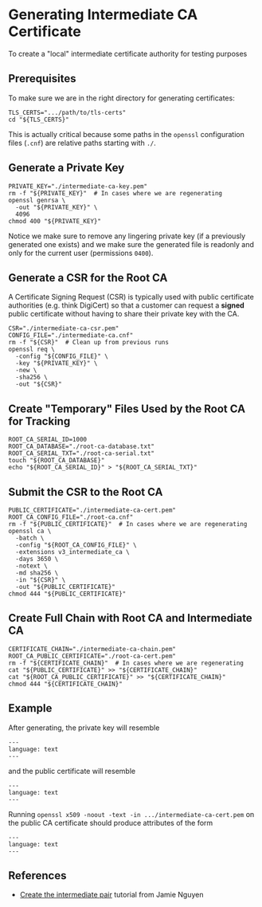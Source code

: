 # Generating Intermediate CA Certificate

To create a "local" intermediate certificate authority for testing purposes

## Prerequisites

To make sure we are in the right directory for generating certificates:

```shell
TLS_CERTS=".../path/to/tls-certs"
cd "${TLS_CERTS}"
```

This is actually critical because some paths in the `openssl` configuration
files (`.cnf`) are relative paths starting with `./`.

## Generate a Private Key

```shell
PRIVATE_KEY="./intermediate-ca-key.pem"
rm -f "${PRIVATE_KEY}"  # In cases where we are regenerating
openssl genrsa \
  -out "${PRIVATE_KEY}" \
  4096
chmod 400 "${PRIVATE_KEY}"
```

Notice we make sure to remove any lingering private key (if a previously
generated one exists) and we make sure the generated file is readonly and
only for the current user (permissions `0400`).

## Generate a CSR for the Root CA

A Certificate Signing Request (CSR) is typically used with public certificate
authorities (e.g. think DigiCert) so that a customer can request a **signed**
public certificate without having to share their private key with the CA.

```shell
CSR="./intermediate-ca-csr.pem"
CONFIG_FILE="./intermediate-ca.cnf"
rm -f "${CSR}"  # Clean up from previous runs
openssl req \
  -config "${CONFIG_FILE}" \
  -key "${PRIVATE_KEY}" \
  -new \
  -sha256 \
  -out "${CSR}"
```

## Create "Temporary" Files Used by the Root CA for Tracking

```shell
ROOT_CA_SERIAL_ID=1000
ROOT_CA_DATABASE="./root-ca-database.txt"
ROOT_CA_SERIAL_TXT="./root-ca-serial.txt"
touch "${ROOT_CA_DATABASE}"
echo "${ROOT_CA_SERIAL_ID}" > "${ROOT_CA_SERIAL_TXT}"
```

## Submit the CSR to the Root CA

```shell
PUBLIC_CERTIFICATE="./intermediate-ca-cert.pem"
ROOT_CA_CONFIG_FILE="./root-ca.cnf"
rm -f "${PUBLIC_CERTIFICATE}"  # In cases where we are regenerating
openssl ca \
  -batch \
  -config "${ROOT_CA_CONFIG_FILE}" \
  -extensions v3_intermediate_ca \
  -days 3650 \
  -notext \
  -md sha256 \
  -in "${CSR}" \
  -out "${PUBLIC_CERTIFICATE}"
chmod 444 "${PUBLIC_CERTIFICATE}"
```

## Create Full Chain with Root CA and Intermediate CA

```shell
CERTIFICATE_CHAIN="./intermediate-ca-chain.pem"
ROOT_CA_PUBLIC_CERTIFICATE="./root-ca-cert.pem"
rm -f "${CERTIFICATE_CHAIN}"  # In cases where we are regenerating
cat "${PUBLIC_CERTIFICATE}" >> "${CERTIFICATE_CHAIN}"
cat "${ROOT_CA_PUBLIC_CERTIFICATE}" >> "${CERTIFICATE_CHAIN}"
chmod 444 "${CERTIFICATE_CHAIN}"
```

## Example

After generating, the private key will resemble

```{literalinclude} ../tls-certs/intermediate-ca-key.pem
---
language: text
---
```

and the public certificate will resemble

```{literalinclude} ../tls-certs/intermediate-ca-cert.pem
---
language: text
---
```

Running `openssl x509 -noout -text -in .../intermediate-ca-cert.pem` on the
public CA certificate should produce attributes of the form

```{literalinclude} ../tls-certs/intermediate-ca-cert.txt
---
language: text
---
```

## References

-   [Create the intermediate pair][1] tutorial from Jamie Nguyen

[1]: https://jamielinux.com/docs/openssl-certificate-authority/create-the-intermediate-pair.html
